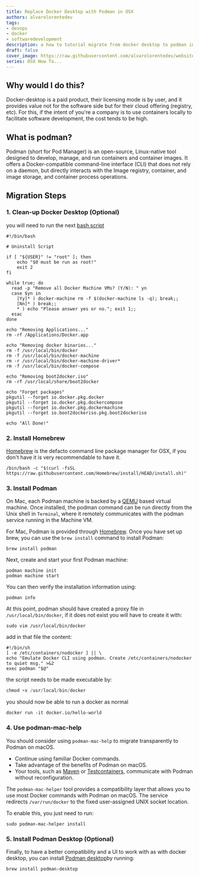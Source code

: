 ```yaml
---
title: Replace Docker Desktop with Podman in OSX
authors: alvarolorentedev
tags:
- devops
- docker
- softwaredevelopment
description: a how to tutorial migrate from docker desktop to podman in OSX
draft: false
cover_image: https://raw.githubusercontent.com/alvarolorentedev/website/main/static/img/blog/docker-desktop.png
series: OSX How To...
---
```


## Why would I do this?

D﻿ocker-desktop is a paid product, their licensing mode is by user, and it provides value not for the software side but for their cloud offering (registry, etc). For this, if the intent of you're a company is to use containers locally to facilitate software development,  the cost tends to be high.

## What is podman?

Podman (short for Pod Manager) is an open-source, Linux-native tool designed to develop, manage, and run containers and container images. It offers a Docker-compatible command-line interface (CLI) that does not rely on a daemon, but directly interacts with the Image registry, container, and image storage, and container process operations.

## Migration Steps

### 1. Clean-up Docker Desktop (Optional)

 ﻿you will need to run the next [bash script](https://github.com/docker-archive/toolbox/blob/master/osx/uninstall.sh)

```shell
#!/bin/bash

# Uninstall Script

if [ "${USER}" != "root" ]; then
	echo "$0 must be run as root!"
	exit 2
fi

while true; do
  read -p "Remove all Docker Machine VMs? (Y/N): " yn
  case $yn in
    [Yy]* ) docker-machine rm -f $(docker-machine ls -q); break;;
    [Nn]* ) break;;
    * ) echo "Please answer yes or no."; exit 1;;
  esac
done

echo "Removing Applications..."
rm -rf /Applications/Docker.app

echo "Removing docker binaries..."
rm -f /usr/local/bin/docker
rm -f /usr/local/bin/docker-machine
rm -r /usr/local/bin/docker-machine-driver*
rm -f /usr/local/bin/docker-compose

echo "Removing boot2docker.iso"
rm -rf /usr/local/share/boot2docker

echo "Forget packages"
pkgutil --forget io.docker.pkg.docker
pkgutil --forget io.docker.pkg.dockercompose
pkgutil --forget io.docker.pkg.dockermachine
pkgutil --forget io.boot2dockeriso.pkg.boot2dockeriso

echo "All Done!"
```

### 2﻿. Install Homebrew

[Homebrew](https://brew.sh/) is the defacto command line package manager for OSX, if you don't have it is very recommendable to have it.

```shell
/bin/bash -c "$(curl -fsSL https://raw.githubusercontent.com/Homebrew/install/HEAD/install.sh)"
```

### 3﻿. Install Podman

On Mac, each Podman machine is backed by a [QEMU](https://www.qemu.org/) based virtual machine. Once installed, the podman command can be run directly from the Unix shell in `Terminal`, where it remotely communicates with the podman service running in the Machine VM.

For Mac, Podman is provided through [Homebrew](https://brew.sh/). Once you have set up brew, you can use the `brew install` command to install Podman:

```shell
brew install podman
```

Next, create and start your first Podman machine:

```shell
podman machine init
podman machine start
```

You can then verify the installation information using:

```shell
podman info
```

At this point, podman should have created a proxy file in `/usr/local/bin/docker`, if it does not exist you will have to create it with:

```shell
sudo vim /usr/local/bin/docker
```

a﻿dd in that file the content:

```shell
#!/bin/sh
[ -e /etc/containers/nodocker ] || \
echo "Emulate Docker CLI using podman. Create /etc/containers/nodocker to quiet msg." >&2
exec podman "$@"
```

t﻿he script needs to be made executable by:

```powershell
chmod +x /usr/local/bin/docker
```

y﻿ou should now be able to run a docker as normal

```shell
docker run -it docker.io/hello-world
```

### 4. Use podman-mac-help

Y﻿ou should consider using `podman-mac-help` to migrate transparently to Podman on macOS.

* Continue using familiar Docker commands.
* Take advantage of the benefits of Podman on macOS.
* Your tools, such as [Maven](https://maven.apache.org/) or [Testcontainers](https://www.testcontainers.org/), communicate with Podman without reconfiguration.

The `podman-mac-helper` tool provides a compatibility layer that allows you to use most Docker commands with Podman on macOS. The service redirects `/var/run/docker` to the fixed user-assigned UNIX socket location.

T﻿o enable this, you just need to run:
```shell
sudo podman-mac-helper install
```

### 5. Install Podman Desktop (Optional)

Finally, to have a better compatibility and a UI to work with as with docker desktop, you can install [Podman desktop](https://podman-desktop.io/)b﻿y running: 

```
brew install podman-desktop
```
